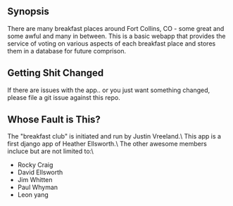 ## Synopsis

There are many breakfast places around Fort Collins, CO - some great and some awful and many in between. This is a basic webapp that provides the service of voting on various aspects of each breakfast place and stores them in a database for future comprison. 

## Getting Shit Changed

If there are issues with the app.. or you just want something changed, please file a git issue against this repo.

## Whose Fault is This?

The "breakfast club" is initiated and run by Justin Vreeland.\\ 
This app is a first django app of Heather Ellsworth.\\
The other awesome members incluce but are not limited to:\\ 
* Rocky Craig
* David Ellsworth
* Jim Whitten
* Paul Whyman
* Leon yang
